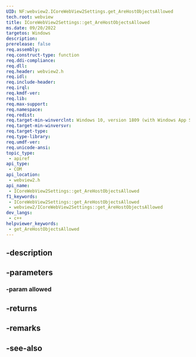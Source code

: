 ```yaml
---
UID: NF:webview2.ICoreWebView2Settings.get_AreHostObjectsAllowed
tech.root: webview
title: ICoreWebView2Settings::get_AreHostObjectsAllowed
ms.date: 09/20/2022
targetos: Windows
description: 
prerelease: false
req.assembly: 
req.construct-type: function
req.ddi-compliance: 
req.dll: 
req.header: webview2.h
req.idl: 
req.include-header: 
req.irql: 
req.kmdf-ver: 
req.lib: 
req.max-support: 
req.namespace: 
req.redist: 
req.target-min-winverclnt: Windows 10, version 1809 (with Windows App SDK 1.1 or later)
req.target-min-winversvr: 
req.target-type: 
req.type-library: 
req.umdf-ver: 
req.unicode-ansi: 
topic_type:
 - apiref
api_type:
 - COM
api_location:
 - webview2.h
api_name:
 - ICoreWebView2Settings::get_AreHostObjectsAllowed
f1_keywords:
 - ICoreWebView2Settings::get_AreHostObjectsAllowed
 - webview2/ICoreWebView2Settings::get_AreHostObjectsAllowed
dev_langs:
 - c++
helpviewer_keywords:
 - get_AreHostObjectsAllowed
---
```


## -description

## -parameters

### -param allowed

## -returns

## -remarks

## -see-also

